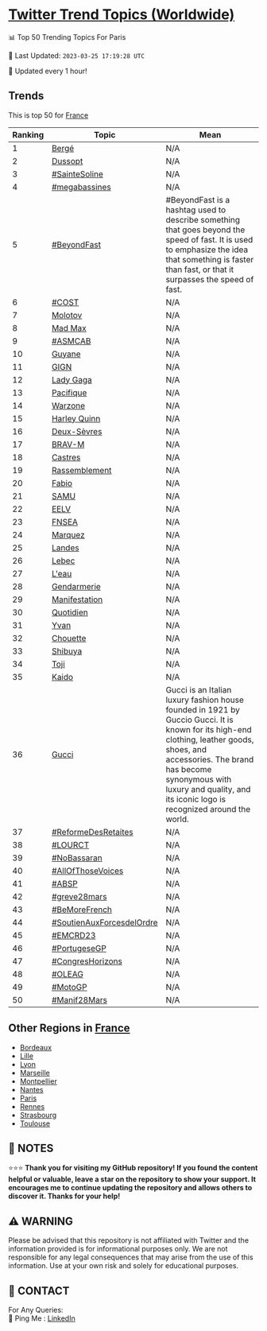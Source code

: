 [Twitter Trend Topics (Worldwide)](https://github.com/ErcinDedeoglu/Twitter-Trend-Topics)
==========


📊 Top 50 Trending Topics For Paris

📆 Last Updated: `2023-03-25 17:19:28 UTC`

🔧 Updated every 1 hour!


## Trends

This is top 50 for [France](</France>)

| Ranking | Topic | Mean |
| ------- | ------------ | ------------ |
| 1 | [Bergé](http://twitter.com/search?q=Berg%c3%a9) | N/A |
| 2 | [Dussopt](http://twitter.com/search?q=Dussopt) | N/A |
| 3 | [#SainteSoline](http://twitter.com/search?q=%23SainteSoline) | N/A |
| 4 | [#megabassines](http://twitter.com/search?q=%23megabassines) | N/A |
| 5 | [#BeyondFast](http://twitter.com/search?q=%23BeyondFast) | #BeyondFast is a hashtag used to describe something that goes beyond the speed of fast. It is used to emphasize the idea that something is faster than fast, or that it surpasses the speed of fast. |
| 6 | [#COST](http://twitter.com/search?q=%23COST) | N/A |
| 7 | [Molotov](http://twitter.com/search?q=Molotov) | N/A |
| 8 | [Mad Max](http://twitter.com/search?q=Mad+Max) | N/A |
| 9 | [#ASMCAB](http://twitter.com/search?q=%23ASMCAB) | N/A |
| 10 | [Guyane](http://twitter.com/search?q=Guyane) | N/A |
| 11 | [GIGN](http://twitter.com/search?q=GIGN) | N/A |
| 12 | [Lady Gaga](http://twitter.com/search?q=Lady+Gaga) | N/A |
| 13 | [Pacifique](http://twitter.com/search?q=Pacifique) | N/A |
| 14 | [Warzone](http://twitter.com/search?q=Warzone) | N/A |
| 15 | [Harley Quinn](http://twitter.com/search?q=Harley+Quinn) | N/A |
| 16 | [Deux-Sèvres](http://twitter.com/search?q=Deux-S%c3%a8vres) | N/A |
| 17 | [BRAV-M](http://twitter.com/search?q=BRAV-M) | N/A |
| 18 | [Castres](http://twitter.com/search?q=Castres) | N/A |
| 19 | [Rassemblement](http://twitter.com/search?q=Rassemblement) | N/A |
| 20 | [Fabio](http://twitter.com/search?q=Fabio) | N/A |
| 21 | [SAMU](http://twitter.com/search?q=SAMU) | N/A |
| 22 | [EELV](http://twitter.com/search?q=EELV) | N/A |
| 23 | [FNSEA](http://twitter.com/search?q=FNSEA) | N/A |
| 24 | [Marquez](http://twitter.com/search?q=Marquez) | N/A |
| 25 | [Landes](http://twitter.com/search?q=Landes) | N/A |
| 26 | [Lebec](http://twitter.com/search?q=Lebec) | N/A |
| 27 | [L'eau](http://twitter.com/search?q=L%27eau) | N/A |
| 28 | [Gendarmerie](http://twitter.com/search?q=Gendarmerie) | N/A |
| 29 | [Manifestation](http://twitter.com/search?q=Manifestation) | N/A |
| 30 | [Quotidien](http://twitter.com/search?q=Quotidien) | N/A |
| 31 | [Yvan](http://twitter.com/search?q=Yvan) | N/A |
| 32 | [Chouette](http://twitter.com/search?q=Chouette) | N/A |
| 33 | [Shibuya](http://twitter.com/search?q=Shibuya) | N/A |
| 34 | [Toji](http://twitter.com/search?q=Toji) | N/A |
| 35 | [Kaido](http://twitter.com/search?q=Kaido) | N/A |
| 36 | [Gucci](http://twitter.com/search?q=Gucci) | Gucci is an Italian luxury fashion house founded in 1921 by Guccio Gucci. It is known for its high-end clothing, leather goods, shoes, and accessories. The brand has become synonymous with luxury and quality, and its iconic logo is recognized around the world. |
| 37 | [#ReformeDesRetaites](http://twitter.com/search?q=%23ReformeDesRetaites) | N/A |
| 38 | [#LOURCT](http://twitter.com/search?q=%23LOURCT) | N/A |
| 39 | [#NoBassaran](http://twitter.com/search?q=%23NoBassaran) | N/A |
| 40 | [#AllOfThoseVoices](http://twitter.com/search?q=%23AllOfThoseVoices) | N/A |
| 41 | [#ABSP](http://twitter.com/search?q=%23ABSP) | N/A |
| 42 | [#greve28mars](http://twitter.com/search?q=%23greve28mars) | N/A |
| 43 | [#BeMoreFrench](http://twitter.com/search?q=%23BeMoreFrench) | N/A |
| 44 | [#SoutienAuxForcesdelOrdre](http://twitter.com/search?q=%23SoutienAuxForcesdelOrdre) | N/A |
| 45 | [#EMCRD23](http://twitter.com/search?q=%23EMCRD23) | N/A |
| 46 | [#PortugeseGP](http://twitter.com/search?q=%23PortugeseGP) | N/A |
| 47 | [#CongresHorizons](http://twitter.com/search?q=%23CongresHorizons) | N/A |
| 48 | [#OLEAG](http://twitter.com/search?q=%23OLEAG) | N/A |
| 49 | [#MotoGP](http://twitter.com/search?q=%23MotoGP) | N/A |
| 50 | [#Manif28Mars](http://twitter.com/search?q=%23Manif28Mars) | N/A |



## Other Regions in [France](</France>)

* [Bordeaux](</France/Bordeaux.md>)
* [Lille](</France/Lille.md>)
* [Lyon](</France/Lyon.md>)
* [Marseille](</France/Marseille.md>)
* [Montpellier](</France/Montpellier.md>)
* [Nantes](</France/Nantes.md>)
* [Paris](</France/Paris.md>)
* [Rennes](</France/Rennes.md>)
* [Strasbourg](</France/Strasbourg.md>)
* [Toulouse](</France/Toulouse.md>)



## 📝 NOTES

⭐⭐⭐ **Thank you for visiting my GitHub repository! If you found the content helpful or valuable, leave a star on the repository to show your support. It encourages me to continue updating the repository and allows others to discover it. Thanks for your help!**


## ⚠️ WARNING

Please be advised that this repository is not affiliated with Twitter and the information provided is for informational purposes only. We are not responsible for any legal consequences that may arise from the use of this information. Use at your own risk and solely for educational purposes.


## 📨 CONTACT

 For Any Queries:  
            🏓 Ping Me : [LinkedIn](https://www.linkedin.com/in/ercindedeoglu/)
